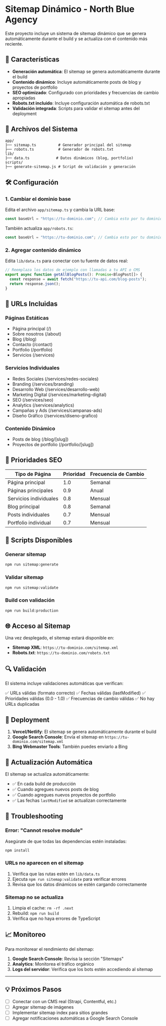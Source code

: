 # Sitemap Dinámico - North Blue Agency

Este proyecto incluye un sistema de sitemap dinámico que se genera automáticamente durante el build y se actualiza con el contenido más reciente.

## 🚀 Características

- **Generación automática**: El sitemap se genera automáticamente durante el build
- **Contenido dinámico**: Incluye automáticamente posts de blog y proyectos de portfolio
- **SEO optimizado**: Configurado con prioridades y frecuencias de cambio apropiadas
- **Robots.txt incluido**: Incluye configuración automática de robots.txt
- **Validación integrada**: Scripts para validar el sitemap antes del deployment

## 📁 Archivos del Sistema

```
app/
├── sitemap.ts          # Generador principal del sitemap
├── robots.ts           # Generador de robots.txt
lib/
├── data.ts            # Datos dinámicos (blog, portfolio)
scripts/
├── generate-sitemap.js # Script de validación y generación
```

## 🛠️ Configuración

### 1. Cambiar el dominio base

Edita el archivo `app/sitemap.ts` y cambia la URL base:

```typescript
const baseUrl = "https://tu-dominio.com"; // Cambia esto por tu dominio real
```

También actualiza `app/robots.ts`:

```typescript
const baseUrl = "https://tu-dominio.com"; // Cambia esto por tu dominio real
```

### 2. Agregar contenido dinámico

Edita `lib/data.ts` para conectar con tu fuente de datos real:

```typescript
// Reemplaza los datos de ejemplo con llamadas a tu API o CMS
export async function getAllBlogPosts(): Promise<BlogPost[]> {
  const response = await fetch("https://tu-api.com/blog-posts");
  return response.json();
}
```

## 📄 URLs Incluidas

### Páginas Estáticas

- Página principal (/)
- Sobre nosotros (/about)
- Blog (/blog)
- Contacto (/contact)
- Portfolio (/portfolio)
- Servicios (/services)

### Servicios Individuales

- Redes Sociales (/services/redes-sociales)
- Branding (/services/branding)
- Desarrollo Web (/services/desarrollo-web)
- Marketing Digital (/services/marketing-digital)
- SEO (/services/seo)
- Analytics (/services/analytics)
- Campañas y Ads (/services/campanas-ads)
- Diseño Gráfico (/services/diseno-grafico)

### Contenido Dinámico

- Posts de blog (/blog/[slug])
- Proyectos de portfolio (/portfolio/[slug])

## 🎯 Prioridades SEO

| Tipo de Página         | Prioridad | Frecuencia de Cambio |
| ---------------------- | --------- | -------------------- |
| Página principal       | 1.0       | Semanal              |
| Páginas principales    | 0.9       | Anual                |
| Servicios individuales | 0.8       | Mensual              |
| Blog principal         | 0.8       | Semanal              |
| Posts individuales     | 0.7       | Mensual              |
| Portfolio individual   | 0.7       | Mensual              |

## 🔧 Scripts Disponibles

### Generar sitemap

```bash
npm run sitemap:generate
```

### Validar sitemap

```bash
npm run sitemap:validate
```

### Build con validación

```bash
npm run build:production
```

## 🌐 Acceso al Sitemap

Una vez desplegado, el sitemap estará disponible en:

- **Sitemap XML**: `https://tu-dominio.com/sitemap.xml`
- **Robots.txt**: `https://tu-dominio.com/robots.txt`

## 🔍 Validación

El sistema incluye validaciones automáticas que verifican:

✅ URLs válidas (formato correcto)
✅ Fechas válidas (lastModified)
✅ Prioridades válidas (0.0 - 1.0)
✅ Frecuencias de cambio válidas
✅ No hay URLs duplicadas

## 🚀 Deployment

1. **Vercel/Netlify**: El sitemap se genera automáticamente durante el build
2. **Google Search Console**: Envía el sitemap en `https://tu-dominio.com/sitemap.xml`
3. **Bing Webmaster Tools**: También puedes enviarlo a Bing

## 🔄 Actualización Automática

El sitemap se actualiza automáticamente:

- ✅ En cada build de producción
- ✅ Cuando agregues nuevos posts de blog
- ✅ Cuando agregues nuevos proyectos de portfolio
- ✅ Las fechas `lastModified` se actualizan correctamente

## 🐛 Troubleshooting

### Error: "Cannot resolve module"

Asegúrate de que todas las dependencias estén instaladas:

```bash
npm install
```

### URLs no aparecen en el sitemap

1. Verifica que las rutas estén en `lib/data.ts`
2. Ejecuta `npm run sitemap:validate` para verificar errores
3. Revisa que los datos dinámicos se estén cargando correctamente

### Sitemap no se actualiza

1. Limpia el cache: `rm -rf .next`
2. Rebuild: `npm run build`
3. Verifica que no haya errores de TypeScript

## 📈 Monitoreo

Para monitorear el rendimiento del sitemap:

1. **Google Search Console**: Revisa la sección "Sitemaps"
2. **Analytics**: Monitorea el tráfico orgánico
3. **Logs del servidor**: Verifica que los bots estén accediendo al sitemap

---

## 💡 Próximos Pasos

- [ ] Conectar con un CMS real (Strapi, Contentful, etc.)
- [ ] Agregar sitemap de imágenes
- [ ] Implementar sitemap index para sitios grandes
- [ ] Agregar notificaciones automáticas a Google Search Console
